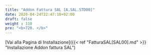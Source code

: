 ```yaml
---
title: "Addon Fattura SAL [A.SAL.STD00]"
date: 2020-04-24T22:47:10+02:00
draft: false
weight : 110
pre: "<b>720. </b>"
---
```


[Vai alla Pagina di Installazione]({{< ref "FatturaSAL[SAL00].md" >}} "Installazione Addon fattura SAL")
